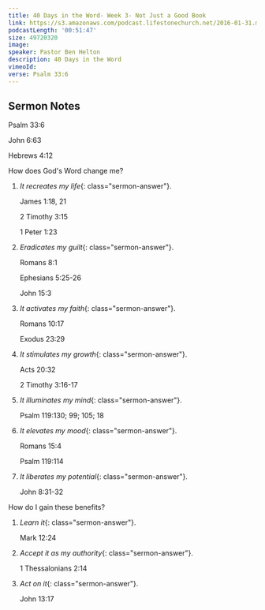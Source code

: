 ```yaml
---
title: 40 Days in the Word- Week 3- Not Just a Good Book
link: https://s3.amazonaws.com/podcast.lifestonechurch.net/2016-01-31.mp3
podcastLength: '00:51:47'
size: 49720320
image:
speaker: Pastor Ben Helton
description: 40 Days in the Word
vimeoId:
verse: Psalm 33:6
---
```


## Sermon Notes

Psalm 33:6

John 6:63

Hebrews 4:12

How does God's Word change me?

1. *It recreates my life*{: class="sermon-answer"}.

    James 1:18, 21

    2 Timothy 3:15

    1 Peter 1:23

2. *Eradicates my guilt*{: class="sermon-answer"}.

    Romans 8:1

    Ephesians 5:25-26

    John 15:3

3. *It activates my faith*{: class="sermon-answer"}.

    Romans 10:17

    Exodus 23:29

4. *It stimulates my growth*{: class="sermon-answer"}.

    Acts 20:32

    2 Timothy 3:16-17

5. *It illuminates my mind*{: class="sermon-answer"}.

    Psalm 119:130; 99; 105; 18

6. *It elevates my mood*{: class="sermon-answer"}.

    Romans 15:4

    Psalm 119:114

7. *It liberates my potential*{: class="sermon-answer"}.

    John 8:31-32

How do I gain these benefits?

1. *Learn it*{: class="sermon-answer"}.

    Mark 12:24

2. *Accept it as my authority*{: class="sermon-answer"}.

    1 Thessalonians 2:14

3. *Act on it*{: class="sermon-answer"}.

    John 13:17
